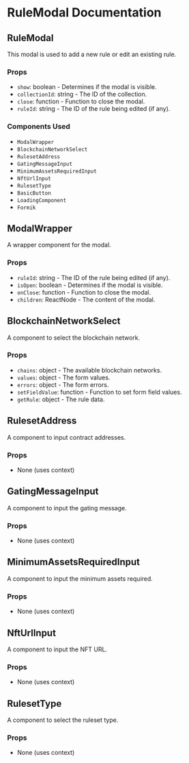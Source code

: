 # RuleModal Documentation

## RuleModal

This modal is used to add a new rule or edit an existing rule.

### Props
- `show`: boolean - Determines if the modal is visible.
- `collectionId`: string - The ID of the collection.
- `close`: function - Function to close the modal.
- `ruleId`: string - The ID of the rule being edited (if any).

### Components Used
- `ModalWrapper`
- `BlockchainNetworkSelect`
- `RulesetAddress`
- `GatingMessageInput`
- `MinimumAssetsRequiredInput`
- `NftUrlInput`
- `RulesetType`
- `BasicButton`
- `LoadingComponent`
- `Formik`

## ModalWrapper

A wrapper component for the modal.

### Props
- `ruleId`: string - The ID of the rule being edited (if any).
- `isOpen`: boolean - Determines if the modal is visible.
- `onClose`: function - Function to close the modal.
- `children`: ReactNode - The content of the modal.

## BlockchainNetworkSelect

A component to select the blockchain network.

### Props
- `chains`: object - The available blockchain networks.
- `values`: object - The form values.
- `errors`: object - The form errors.
- `setFieldValue`: function - Function to set form field values.
- `getRule`: object - The rule data.

## RulesetAddress

A component to input contract addresses.

### Props
- None (uses context)

## GatingMessageInput

A component to input the gating message.

### Props
- None (uses context)

## MinimumAssetsRequiredInput

A component to input the minimum assets required.

### Props
- None (uses context)

## NftUrlInput

A component to input the NFT URL.

### Props
- None (uses context)

## RulesetType

A component to select the ruleset type.

### Props
- None (uses context)